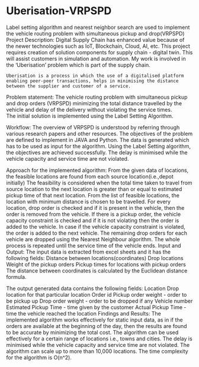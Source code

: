 # Uberisation-VRPSPD
Label setting algorithm and nearest neighbor search are used to implement the vehicle routing problem with simultaneous pickup and drop(VRPSPD) 
Project Description:
Digital Supply Chain has enhanced value because of the newer technologies such as IoT, Blockchain, Cloud, AI, etc. This project requires creation of solution components for supply chain - digital twin. This will assist customers in simulation and automation.
My work is involved in the ‘Uberisation’ problem which is part of the supply chain.

	Uberisation is a process in which the use of a digitalised platform enabling peer-peer transactions, helps in minimising the distance between the supplier and customer of a service.

Problem statement: The vehicle routing problem with simultaneous pickup and drop orders (VRPSPD) minimizing the total distance travelled by the vehicle and delay of the delivery without violating the service times.  
The initial solution is implemented using the Label Setting Algorithm.

Workflow:
The overview of VRPSPD is understood by referring through various research papers and other resources.
The objectives of the problem are defined to implement in JAVA and Python.
The data is generated which has to be used as input for the algorithm.
Using the Label Setting algorithm, the objectives are achieved successfully.
The delay is minimised while the vehicle capacity and service time are not violated.


Approach for the implemented algorithm:
From the given data of locations, the feasible locations are found from each source location(i.e.,depot initially)
The feasibility is considered when the total time taken to travel from source location to the next location is greater than or equal to estimated pickup time of that next location.
From the list of feasible locations, the location with minimum distance is chosen to be travelled.
For every location, drop order is checked and if it is present in the vehicle, then the order is removed from the vehicle.
If there is a pickup order, the vehicle capacity constraint is checked and if it is not violating then the order is added to the vehicle.
In case if the vehicle capacity constraint is violated, the order is added to the next vehicle.
The remaining drop orders for each vehicle are dropped using the Nearest Neighbour algorithm.
The whole process is repeated until the service time of the vehicle ends.
Input and Output:
	The input data is extracted from excel sheets and it has the following fields:
Distance between locations(coordinates)
Drop locations 
Weight of the pickup orders
Pickup times for locations with pickup orders
The distance between coordinates is calculated by the Euclidean distance formula.

The output generated data contains the following fields:
Location
Drop location for that particular location
Order id
Pickup order weight - order to be pickup up
Drop order weight - order to be dropped if any
Vehicle number
Estimated Pickup Time - time given by the customer
Actual Pickup Time - time the vehicle reached the location
Findings and Results:
The implemented algorithm works effectively for static input data, as in if the orders are available at the beginning of the day, then the results are found to be accurate by minimizing the total cost.
The algorithm can be used effectively for a certain range of locations i.e., towns and cities.
The delay is minimised while the vehicle capacity and service time are not violated.
The algorithm can scale up to more than 10,000 locations.
The time complexity for the algorithm is O(n^2).
